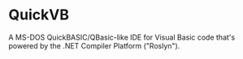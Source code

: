 # QuickVB
A MS-DOS QuickBASIC/QBasic-like IDE for Visual Basic code that's powered by the .NET Compiler Platform ("Roslyn").
